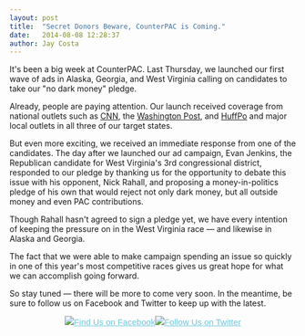 ```yaml
---
layout: post
title:  "Secret Donors Beware, CounterPAC is Coming."
date:   2014-08-08 12:28:37
author: Jay Costa
---
```


It's been a big week at CounterPAC. Last Thursday, we launched our first wave of ads in Alaska, Georgia, and West Virginia calling on candidates to take our "no dark money" pledge.

Already, people are paying attention. Our launch received coverage from national outlets such as [CNN](http://politicalticker.blogs.cnn.com/2014/07/30/first-on-cnn-new-pac-launches-ads-to-limit-flood-of-outside-spending/), the [Washington Post](http://www.washingtonpost.com/blogs/post-politics/wp/2014/07/31/yet-another-super-pac-is-using-big-money-to-take-on-big-money), and [HuffPo](http://www.huffingtonpost.com/2014/08/01/campaign-finance-reform_n_5642339.html?utm_hp_ref=politics) and major local outlets in all three of our target states.

But even more exciting, we received an immediate response from one of the candidates. The day after we launched our ad campaign, Evan Jenkins, the Republican candidate for West Virginia's 3rd congressional district, responded to our pledge by thanking us for the opportunity to debate this issue with his opponent, Nick Rahall, and proposing a money-in-politics pledge of his own that would reject not only dark money, but all outside money and even PAC contributions.

Though Rahall hasn't agreed to sign a pledge yet, we have every intention of keeping the pressure on in the West Virginia race — and likewise in Alaska and Georgia.

The fact that we were able to make campaign spending an issue so quickly in one of this year's most competitive races gives us great hope for what we can accomplish going forward.

So stay tuned — there will be more to come very soon. In the meantime, be sure to follow us on Facebook and Twitter to keep up with the latest.

<p style="margin: auto;text-align: center;padding: 0;-ms-text-size-adjust: 100%;-webkit-text-size-adjust: 100%;color: #606060;font-family: Helvetica;font-size: 15px;line-height: 150%;"><a href="https://www.facebook.com/counterpac.org" target="_blank" style="word-wrap: break-word;-ms-text-size-adjust: 100%;-webkit-text-size-adjust: 100%;color: #6DC6DD;font-weight: normal;text-decoration: underline;"><img alt="Find Us on Facebook" border="0" src="http://www.counterpac.org/images/find_on_facebook.png" style="border: 0;outline: none;text-decoration: none;-ms-interpolation-mode: bicubic;height: auto !important;"></a><a href="https://twitter.com/CounterPAC" target="_blank" style="word-wrap: break-word;-ms-text-size-adjust: 100%;-webkit-text-size-adjust: 100%;color: #6DC6DD;font-weight: normal;text-decoration: underline;"><img alt="Follow Us on Twitter" border="0" src="http://www.counterpac.org/images/follow_on_twitter.png" style="border: 0;outline: none;text-decoration: none;-ms-interpolation-mode: bicubic;height: auto !important;"></a></p>
